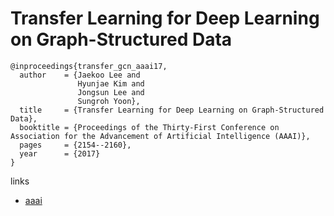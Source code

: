 # Transfer Learning for Deep Learning on Graph-Structured Data
```
@inproceedings{transfer_gcn_aaai17,
  author    = {Jaekoo Lee and
               Hyunjae Kim and
               Jongsun Lee and
               Sungroh Yoon},
  title     = {Transfer Learning for Deep Learning on Graph-Structured Data},
  booktitle = {Proceedings of the Thirty-First Conference on Association for the Advancement of Artificial Intelligence (AAAI)},
  pages     = {2154--2160},
  year      = {2017}
}

```

links
- [aaai](https://aaai.org/ocs/index.php/AAAI/AAAI17/paper/view/14803)
